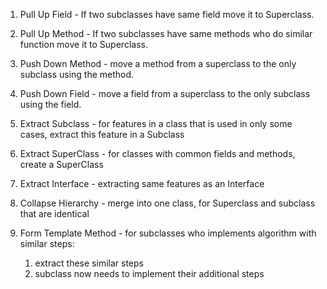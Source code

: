 1.  Pull Up Field - If two subclasses have same field move it to Superclass.

2.  Pull Up Method - If two subclasses have same methods who do similar function move it to Superclass.

3.  Push Down Method - move a method from a superclass to the only subclass using the method.

4.  Push Down Field - move a field from a superclass to the only subclass using the field.

5.  Extract Subclass - for features in a class that is used in only some cases, extract this feature in a Subclass

6.  Extract SuperClass - for classes with common fields and methods, create a SuperClass

7.  Extract Interface - extracting same features as an Interface

8.  Collapse Hierarchy - merge into one class, for Superclass and subclass that are identical

9.  Form Template Method - for subclasses who implements algorithm with similar steps:
    1.  extract these similar steps
    2.  subclass now needs to implement their additional steps
